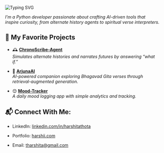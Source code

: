 ![Typing SVG](https://readme-typing-svg.demolab.com?font=Fira+Code&size=25&pause=1000&color=00CFFF&width=435&lines=Hi%2C+I'm+Harshita!;AI+%2F+ML+%2F+Data+Enthusiast;Turning+Ideas+Into+Code+✨)


_I’m a Python developer passionate about crafting AI-driven tools that inspire curiosity, from alternate history agents to spiritual verse interpreters._



 




## 🚀 My Favorite Projects

- 🕰️ [**ChronoScribe-Agent**](https://github.com/HarshitaThota/ChronoScribe-Agent)  
  *Simulates alternate histories and narrates futures by answering “what if.”*

- 📖 [**ArjunaAI**](https://github.com/HarshitaThota/ArjunaAI)  
  *AI-powered companion exploring Bhagavad Gita verses through retrieval-augmented generation.*

- 😊 [**Mood-Tracker**](https://github.com/HarshitaThota/Mood-Tracker)  
  *A daily mood logging app with simple analytics and tracking.*  



## 📬 Connect With Me:

- LinkedIn: [linkedin.com/in/harshitathota](https://www.linkedin.com/in/harshita-thota-933a021b5/)

- Portfolio: [harshii.com](https://harshii.com)

- Email: [tharshita@gmail.com](mailto:tharshita@gmail.com)


